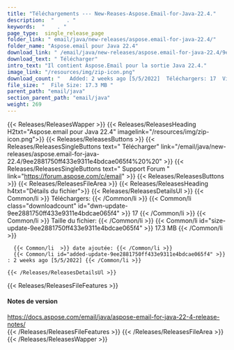 ```yaml
---
title: "Téléchargements --- New-Reases-Aspose.Email-for-Java-22.4." 
description:  "    . " 
keywords:  "    . " 
page_type:  single_release_page
folder_link: " email/java/new-releases/aspose.email-for-java-22.4/"
folder_name: "Aspose.email pour Java 22.4"
download_link: " /email/java/new-releases/aspose.email-for-java-22.4/9ee2881750ff433e9311e4bdcae065f4"
download_text: " Télécharger"
intro_text: "Il contient Aspose.Email pour la sortie Java 22.4."
image_link: "/resources/img/zip-icon.png"
download_count: "   Added: 2 weeks ago [5/5/2022]  Téléchargers: 17  Views: 25"
file_size: "  File Size: 17.3 MB "
parent_path: "email/java"
section_parent_path: "email/java"
weight: 269
---
```


{{< Releases/ReleasesWapper >}}
  {{< Releases/ReleasesHeading H2txt="Aspose.email pour Java 22.4" imagelink="/resources/img/zip-icon.png">}}
  {{< Releases/ReleasesButtons >}}
    {{< Releases/ReleasesSingleButtons text=" Télécharger" link="/email/java/new-releases/aspose.email-for-java-22.4/9ee2881750ff433e9311e4bdcae065f4%20%20" >}}
    {{< Releases/ReleasesSingleButtons text=" Support Forum " link="https://forum.aspose.com/c/email" >}}
  {{< Releases/ReleasesButtons >}}
  {{< Releases/ReleasesFileArea >}}
    {{< Releases/ReleasesHeading h4txt="Détails du fichier">}}
    {{< Releases/ReleasesDetailsUl >}}
            {{< Common/li  >}} Téléchargers: {{< /Common/li >}} 
      {{< Common/li class="downloadcount" id="dwn-update-9ee2881750ff433e9311e4bdcae065f4" >}} 17 {{< /Common/li >}} 
      {{< Common/li  >}} Taille du fichier: {{< /Common/li >}} 
      {{< Common/li id="size-update-9ee2881750ff433e9311e4bdcae065f4" >}} 17.3 MB {{< /Common/li >}} 


      {{< Common/li  >}} date ajoutée: {{< /Common/li >}} 
      {{< Common/li id="added-update-9ee2881750ff433e9311e4bdcae065f4" >}} : 2 weeks ago [5/5/2022] {{< /Common/li >}} 

    {{< /Releases/ReleasesDetailsUl >}}

  {{< Releases/ReleasesFileFeatures >}}
      <h4>Notes de version</h4><div><a href="https://docs.aspose.com/email/java/aspose-email-for-java-22-4-release-notes/">https://docs.aspose.com/email/java/aspose-email-for-java-22-4-release-notes/</a></div>
  {{< /Releases/ReleasesFileFeatures >}}
 {{< /Releases/ReleasesFileArea >}}
{{< /Releases/ReleasesWapper >}}


